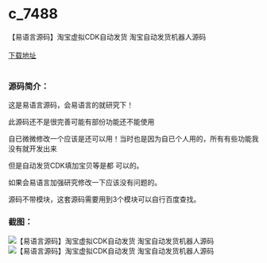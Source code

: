 # c_7488
【易语言源码】淘宝虚拟CDK自动发货 淘宝自动发货机器人源码
<br/></br>
[下载地址](https://www.uuid2.com/7488.html "下载地址")
<br/></br>
<h3>源码简介：</h3>
<p>这是易语言源码，会易语言的就研究下！<p>
<p>此源码还不是很完善可能有部份功能还不能使用<p>
<p>自已微微修改一个应该是还可以用！当时也是因为自已个人用的，所有有些功能我没有就开发出来<p>
<p>但是自动发货CDK填加宝贝等是都 可以的。<p>
<p>如果会易语言加强研究修改一下应该没有问题的。<p>
<p>源码不带模块，这套源码需要用到3个模块可以自行百度查找。<p>
<h3>截图：</h3>
<img src="https://www.uuid2.com/wp-content/uploads/img/pro/20210928/16327937513306.jpg" alt="【易语言源码】淘宝虚拟CDK自动发货 淘宝自动发货机器人源码"><img src="https://www.uuid2.com/wp-content/uploads/img/pro/20210928/16327937763733.jpg" alt="【易语言源码】淘宝虚拟CDK自动发货 淘宝自动发货机器人源码">
